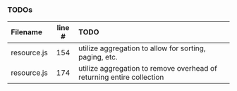 ### TODOs
| Filename | line # | TODO
|:------|:------:|:------
| resource.js | 154 | utilize aggregation to allow for sorting, paging, etc.
| resource.js | 174 | utilize aggregation to remove overhead of returning entire collection